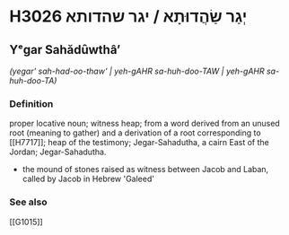 # H3026 יְגַר שַׂהֲדוּתָא / יגר שהדותא

## Yᵉgar Sahădûwthâʼ

_(yegar' sah-had-oo-thaw' | yeh-ɡAHR sa-huh-doo-TAW | yeh-ɡAHR sa-huh-doo-TA)_

### Definition

proper locative noun; witness heap; from a word derived from an unused root (meaning to gather) and a derivation of a root corresponding to [[H7717]]; heap of the testimony; Jegar-Sahadutha, a cairn East of the Jordan; Jegar-Sahadutha.

- the mound of stones raised as witness between Jacob and Laban, called by Jacob in Hebrew 'Galeed'
### See also

[[G1015]]

